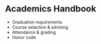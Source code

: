 # Academics Handbook

- Graduation requirements
- Course selection & advising
- Attendance & grading
- Honor code